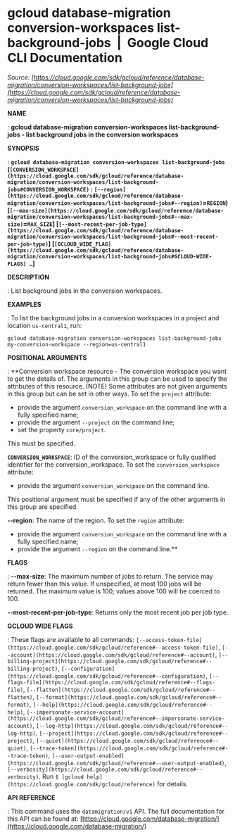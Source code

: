 # gcloud database-migration conversion-workspaces list-background-jobs  |  Google Cloud CLI Documentation

*Source: [https://cloud.google.com/sdk/gcloud/reference/database-migration/conversion-workspaces/list-background-jobs](https://cloud.google.com/sdk/gcloud/reference/database-migration/conversion-workspaces/list-background-jobs)*

**NAME**

: **gcloud database-migration conversion-workspaces list-background-jobs - list background jobs in the conversion workspaces**

**SYNOPSIS**

: **`gcloud database-migration conversion-workspaces list-background-jobs` (`[CONVERSION_WORKSPACE](https://cloud.google.com/sdk/gcloud/reference/database-migration/conversion-workspaces/list-background-jobs#CONVERSION_WORKSPACE)` : `[--region](https://cloud.google.com/sdk/gcloud/reference/database-migration/conversion-workspaces/list-background-jobs#--region)`=`REGION`) [`[--max-size](https://cloud.google.com/sdk/gcloud/reference/database-migration/conversion-workspaces/list-background-jobs#--max-size)`=`MAX_SIZE`] [`[--most-recent-per-job-type](https://cloud.google.com/sdk/gcloud/reference/database-migration/conversion-workspaces/list-background-jobs#--most-recent-per-job-type)`] [`[GCLOUD_WIDE_FLAG](https://cloud.google.com/sdk/gcloud/reference/database-migration/conversion-workspaces/list-background-jobs#GCLOUD-WIDE-FLAGS) …`]**

**DESCRIPTION**

: List background jobs in the conversion workspaces.

**EXAMPLES**

: To list the background jobs in a conversion workspaces in a project and location
`us-central1`, run:

```
gcloud database-migration conversion-workspaces list-background-jobs my-conversion-workspace --region=us-central1
```

**POSITIONAL ARGUMENTS**

: **Conversion workspace resource - The conversion workspace you want to get the
details of. The arguments in this group can be used to specify the attributes of
this resource. (NOTE) Some attributes are not given arguments in this group but
can be set in other ways.
To set the `project` attribute:

- provide the argument `conversion_workspace` on the command line with
a fully specified name;
- provide the argument `--project` on the command line;
- set the property `core/project`.

This must be specified.

**`CONVERSION_WORKSPACE`**:
ID of the conversion_workspace or fully qualified identifier for the
conversion_workspace.
To set the `conversion_workspace` attribute:

- provide the argument `conversion_workspace` on the command line.

This positional argument must be specified if any of the other arguments in this
group are specified.

**--region**:
The name of the region.
To set the `region` attribute:

- provide the argument `conversion_workspace` on the command line with
a fully specified name;
- provide the argument `--region` on the command line.**

**FLAGS**

: **--max-size**:
The maximum number of jobs to return. The service may return fewer than this
value. If unspecified, at most 100 jobs will be returned. The maximum value is
100; values above 100 will be coerced to 100.

**--most-recent-per-job-type**:
Returns only the most recent job per job type.

**GCLOUD WIDE FLAGS**

: These flags are available to all commands: `[--access-token-file](https://cloud.google.com/sdk/gcloud/reference#--access-token-file)`,
`[--account](https://cloud.google.com/sdk/gcloud/reference#--account)`, `[--billing-project](https://cloud.google.com/sdk/gcloud/reference#--billing-project)`,
`[--configuration](https://cloud.google.com/sdk/gcloud/reference#--configuration)`,
`[--flags-file](https://cloud.google.com/sdk/gcloud/reference#--flags-file)`,
`[--flatten](https://cloud.google.com/sdk/gcloud/reference#--flatten)`, `[--format](https://cloud.google.com/sdk/gcloud/reference#--format)`, `[--help](https://cloud.google.com/sdk/gcloud/reference#--help)`, `[--impersonate-service-account](https://cloud.google.com/sdk/gcloud/reference#--impersonate-service-account)`,
`[--log-http](https://cloud.google.com/sdk/gcloud/reference#--log-http)`,
`[--project](https://cloud.google.com/sdk/gcloud/reference#--project)`, `[--quiet](https://cloud.google.com/sdk/gcloud/reference#--quiet)`, `[--trace-token](https://cloud.google.com/sdk/gcloud/reference#--trace-token)`, `[--user-output-enabled](https://cloud.google.com/sdk/gcloud/reference#--user-output-enabled)`,
`[--verbosity](https://cloud.google.com/sdk/gcloud/reference#--verbosity)`.
Run `$ [gcloud help](https://cloud.google.com/sdk/gcloud/reference)` for details.

**API REFERENCE**

: This command uses the `datamigration/v1` API. The full documentation
for this API can be found at: [https://cloud.google.com/database-migration/](https://cloud.google.com/database-migration/)